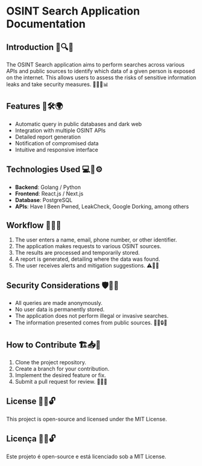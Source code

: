 # OSINT Search Application Documentation

## Introduction 🎯🔍💡
The OSINT Search application aims to perform searches across various APIs and public sources to identify which data of a given person is exposed on the internet. This allows users to assess the risks of sensitive information leaks and take security measures. 🔐🕵️‍♂️📊

## Features 🚀🛠️🌍
- Automatic query in public databases and dark web
- Integration with multiple OSINT APIs
- Detailed report generation
- Notification of compromised data
- Intuitive and responsive interface

## Technologies Used 💻📡⚙️
- **Backend**: Golang / Python
- **Frontend**: React.js / Next.js
- **Database**: PostgreSQL
- **APIs**: Have I Been Pwned, LeakCheck, Google Dorking, among others

## Workflow 🔄🔎📑
1. The user enters a name, email, phone number, or other identifier.
2. The application makes requests to various OSINT sources.
3. The results are processed and temporarily stored.
4. A report is generated, detailing where the data was found.
5. The user receives alerts and mitigation suggestions. ⚠️📢✅

## Security Considerations 🛡️🔏📜
- All queries are made anonymously.
- No user data is permanently stored.
- The application does not perform illegal or invasive searches.
- The information presented comes from public sources. 🕵️‍♀️🔒👀

## How to Contribute 🏗️📥🔄
1. Clone the project repository.
2. Create a branch for your contribution.
3. Implement the desired feature or fix.
4. Submit a pull request for review. 🚀📌✅

## License 📜✅🔓
This project is open-source and licensed under the MIT License.



## Licença 📜✅🔓
Este projeto é open-source e está licenciado sob a MIT License.

